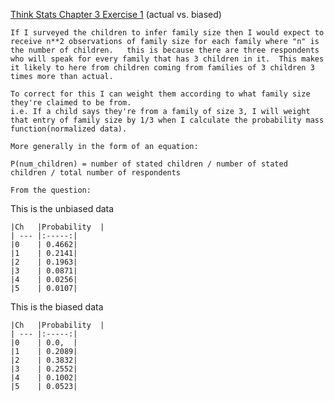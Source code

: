 [Think Stats Chapter 3 Exercise 1](http://greenteapress.com/thinkstats2/html/thinkstats2004.html#toc31) (actual vs. biased)


    If I surveyed the children to infer family size then I would expect to receive n**2 observations of family size for each family where "n" is the number of children.   this is because there are three respondents who will speak for every family that has 3 children in it.  This makes it likely to here from children coming from families of 3 children 3 times more than actual. 

    To correct for this I can weight them according to what family size they're claimed to be from.  
    i.e. If a child says they're from a family of size 3, I will weight that entry of family size by 1/3 when I calculate the probability mass function(normalized data).
    
    More generally in the form of an equation: 

    P(num_children) = number of stated children / number of stated children / total number of respondents

    From the question:

This is the unbiased data

    |Ch   |Probability  |
    | --- |:-----:|
    |0    | 0.4662|
    |1    | 0.2141|
    |2    | 0.1963|
    |3    | 0.0871|
    |4    | 0.0256|
    |5    | 0.0107|

This is the biased data

    |Ch   |Probability  |
    | --- |:-----:|
    |0    | 0.0,  |
    |1    | 0.2089|
    |2    | 0.3832|
    |3    | 0.2552|
    |4    | 0.1002|
    |5    | 0.0523|


